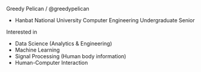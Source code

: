 Greedy Pelican / @greedypelican
- Hanbat National University Computer Engineering Undergraduate Senior 


Interested in
- Data Science (Analytics & Engineering)
- Machine Learning
- Signal Processing (Human body information)
- Human-Computer Interaction

